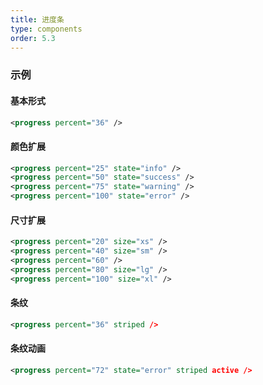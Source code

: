 ```yaml
---
title: 进度条
type: components
order: 5.3
---
```


### 示例
#### 基本形式

<div class="m-example"></div>

```xml
<progress percent="36" />
```

#### 颜色扩展

<div class="m-example"></div>

```xml
<progress percent="25" state="info" />
<progress percent="50" state="success" />
<progress percent="75" state="warning" />
<progress percent="100" state="error" />
```

#### 尺寸扩展

<div class="m-example"></div>

```xml
<progress percent="20" size="xs" />
<progress percent="40" size="sm" />
<progress percent="60" />
<progress percent="80" size="lg" />
<progress percent="100" size="xl" />
```

#### 条纹

<div class="m-example"></div>

```xml
<progress percent="36" striped />
```

#### 条纹动画

<div class="m-example"></div>

```xml
<progress percent="72" state="error" striped active />
```
